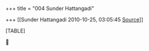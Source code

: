 +++
title = "004 Sunder Hattangadi"

+++
[[Sunder Hattangadi	2010-10-25, 03:05:45 [Source](https://groups.google.com/g/samskrita/c/EKRJgUqxc3w)]]



[TABLE]



